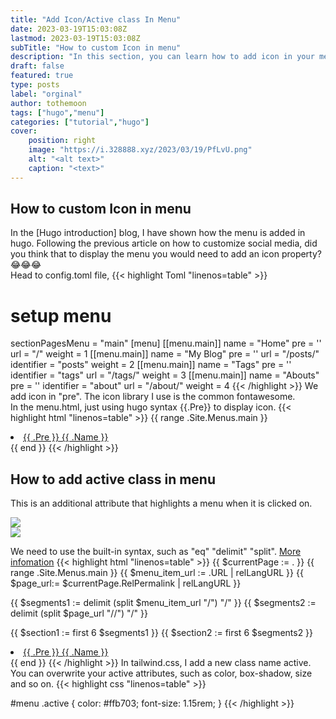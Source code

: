 ```yaml
---
title: "Add Icon/Active class In Menu"
date: 2023-03-19T15:03:08Z
lastmod: 2023-03-19T15:03:08Z
subTitle: "How to custom Icon in menu"
description: "In this section, you can learn how to add icon in your menu navigation and how to highlight menu when you click"
draft: false
featured: true
type: posts
label: "orginal"
author: tothemoon
tags: ["hugo","menu"]
categories: ["tutorial","hugo"]
cover:
    position: right
    image: "https://i.328888.xyz/2023/03/19/PfLvU.png"
    alt: "<alt text>"
    caption: "<text>"
---
```

## How to custom Icon in menu
In the [Hugo introduction] blog, I have shown how the menu is added in hugo. Following the previous article on how to customize social media, did you think that to display the menu you would need to add an icon property? 😂😂😂 <br>
Head to config.toml file,
{{< highlight Toml "linenos=table" >}}
# setup menu
sectionPagesMenu = "main"
[menu]
  [[menu.main]]
    name = "Home"
    pre = '<i class="fa-solid fa-house"></i>'
    url = "/"
    weight = 1
  [[menu.main]]
    name = "My Blog"
    pre = '<i class="fa-solid fa-paper-plane"></i>'
    url = "/posts/"
    identifier = "posts"
    weight = 2
  [[menu.main]]
    name = "Tags"
    pre = '<i class="fa-solid fa-tag"></i>'
    identifier = "tags"
    url = "/tags/"
    weight = 3
  [[menu.main]]
    name = "Abouts"
    pre = '<i class="fa-sharp fa-solid fa-medal"></i>'
    identifier = "about"
    url = "/about/"
    weight = 4
{{< /highlight >}}
We add icon in "pre". The icon library I use is the common fontawesome. <br>
In the menu.html, just using hugo syntax {{.Pre}} to display icon.
{{< highlight html "linenos=table" >}}
{{ range .Site.Menus.main }}
<a href="{{ .URL }}" title="{{ .Name }}">
  <li class="hover">
    {{ .Pre }}
    {{ .Name }}
  </li>
</a>
{{ end }}
{{< /highlight >}}

## How to add active class in menu
This is an additional attribute that highlights a menu when it is clicked on.
<div class="polaroid">
    <a
        data-fancybox="gallery"
        data-src="https://i.328888.xyz/2023/03/20/PALvN.png">
    <img src="https://i.328888.xyz/2023/03/20/PALvN.png"/>
    </a>
</div>
<div class="polaroid">
    <a
        data-fancybox="gallery"
        data-src="https://i.328888.xyz/2023/03/20/PAP4V.png">
    <img src="https://i.328888.xyz/2023/03/20/PAP4V.png"/>
    </a>
</div>

We need to use the built-in syntax, such as "eq" "delimit" "split". [More infomation](https://gohugo.io/functions)
{{< highlight html "linenos=table" >}}
{{ $currentPage := . }}
{{ range .Site.Menus.main }}
{{ $menu_item_url := .URL | relLangURL }}
{{ $page_url:= $currentPage.RelPermalink | relLangURL }}

{{ $segments1 :=   delimit (split $menu_item_url "/") "/" }}
{{ $segments2 :=   delimit (split $page_url "//") "/" }}

{{ $section1 := first 6 $segments1  }}
{{ $section2 := first 6 $segments2  }}

<!-- {{ printf "segments1 = %s "   $section1  }}
{{ printf "segments2 = %s " $section2 }} -->

<a href="{{ $menu_item_url }}" title="{{ .Name }}">
    <li class="hover  {{if eq  $section2 $section1  }}  active {{end}}">
      {{ .Pre }}
      {{ .Name }}
    </li>
</a>
{{ end }}
{{< /highlight >}}
In tailwind.css, I add a new class name active. You can overwrite your active attributes, such as color, box-shadow, size and so on.
{{< highlight css "linenos=table" >}}

#menu .active {
  color: #ffb703;
  font-size: 1.15rem;
}
{{< /highlight >}}